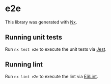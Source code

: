 # e2e

This library was generated with [Nx](https://nx.dev).

## Running unit tests

Run `nx test e2e` to execute the unit tests via [Jest](https://jestjs.io).

## Running lint

Run `nx lint e2e` to execute the lint via [ESLint](https://eslint.org/).
